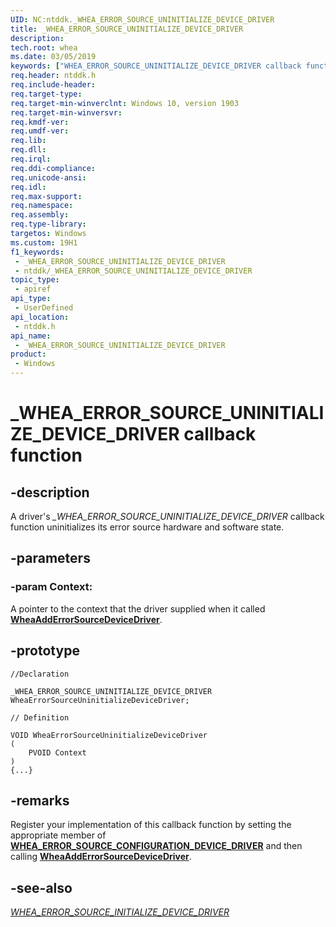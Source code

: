 ```yaml
---
UID: NC:ntddk._WHEA_ERROR_SOURCE_UNINITIALIZE_DEVICE_DRIVER
title: _WHEA_ERROR_SOURCE_UNINITIALIZE_DEVICE_DRIVER
description: 
tech.root: whea
ms.date: 03/05/2019
keywords: ["WHEA_ERROR_SOURCE_UNINITIALIZE_DEVICE_DRIVER callback function"]
req.header: ntddk.h
req.include-header: 
req.target-type: 
req.target-min-winverclnt: Windows 10, version 1903
req.target-min-winversvr: 
req.kmdf-ver: 
req.umdf-ver: 
req.lib: 
req.dll: 
req.irql: 
req.ddi-compliance: 
req.unicode-ansi: 
req.idl: 
req.max-support: 
req.namespace: 
req.assembly: 
req.type-library: 
targetos: Windows
ms.custom: 19H1
f1_keywords:
 - _WHEA_ERROR_SOURCE_UNINITIALIZE_DEVICE_DRIVER
 - ntddk/_WHEA_ERROR_SOURCE_UNINITIALIZE_DEVICE_DRIVER
topic_type:
 - apiref
api_type:
 - UserDefined
api_location:
 - ntddk.h
api_name:
 - _WHEA_ERROR_SOURCE_UNINITIALIZE_DEVICE_DRIVER
product:
 - Windows
---
```


# _WHEA_ERROR_SOURCE_UNINITIALIZE_DEVICE_DRIVER callback function


## -description

A driver's *_WHEA_ERROR_SOURCE_UNINITIALIZE_DEVICE_DRIVER* callback function uninitializes its error source hardware and software state.

## -parameters

### -param Context: 

A pointer to the context that the driver supplied when it called [**WheaAddErrorSourceDeviceDriver**](nf-ntddk-wheaadderrorsourcedevicedriver.md).

## -prototype

```
//Declaration

_WHEA_ERROR_SOURCE_UNINITIALIZE_DEVICE_DRIVER WheaErrorSourceUninitializeDeviceDriver; 

// Definition

VOID WheaErrorSourceUninitializeDeviceDriver 
(
	PVOID Context
)
{...}

```

## -remarks

Register your implementation of this callback function by setting the appropriate member of [**WHEA_ERROR_SOURCE_CONFIGURATION_DEVICE_DRIVER**](ns-ntddk-whea_error_source_configuration_device_driver.md) and then calling [**WheaAddErrorSourceDeviceDriver**](nf-ntddk-wheaadderrorsourcedevicedriver.md).

## -see-also

[*WHEA_ERROR_SOURCE_INITIALIZE_DEVICE_DRIVER*](nc-ntddk-_whea_error_source_initialize_device_driver.md)

